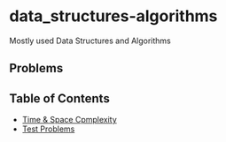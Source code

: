 # data_structures-algorithms
Mostly used Data Structures and Algorithms 

## Problems
## Table of Contents
- [Time & Space Cpmplexity](#complexity)
- [Test Problems](./Problems.md#test-problems)
